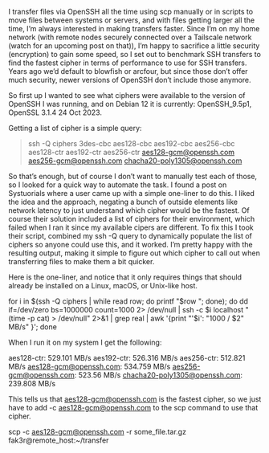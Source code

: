 I transfer files via OpenSSH all the time using scp manually or in scripts to move files between systems or servers, and with files getting larger all the time, I’m always interested in making transfers faster. Since I’m on my home network (with remote nodes securely connected over a Tailscale network (watch for an upcoming post on that)), I’m happy to sacrifice a little security (encryption) to gain some speed, so I set out to benchmark SSH transfers to find the fastest cipher in terms of performance to use for SSH transfers. Years ago we’d default to blowfish or arcfour, but since those don’t offer much security, newer versions of OpenSSH don’t include those anymore.

So first up I wanted to see what ciphers were available to the version of OpenSSH I was running, and on Debian 12 it is currently: OpenSSH_9.5p1, OpenSSL 3.1.4 24 Oct 2023.

Getting a list of cipher is a simple query:

> ssh -Q ciphers
3des-cbc
aes128-cbc
aes192-cbc
aes256-cbc
aes128-ctr
aes192-ctr
aes256-ctr
aes128-gcm@openssh.com
aes256-gcm@openssh.com
chacha20-poly1305@openssh.com

So that’s enough, but of course I don’t want to manually test each of those, so I looked for a quick way to automate the task. I found a post on Systuorials where a user came up with a simple one-liner to do this. I liked the idea and the approach, negating a bunch of outside elements like network latency to just understand which cipher would be the fastest. Of course their solution included a list of ciphers for their environment, which failed when I ran it since my available cipers are different. To fix this I took their script, combined my ssh -Q query to dynamically populate the list of ciphers so anyone could use this, and it worked. I’m pretty happy with the resulting output, making it simple to figure out which cipher to call out when transferring files to make them a bit quicker.

Here is the one-liner, and notice that it only requires things that should already be installed on a Linux, macOS, or Unix-like host.

for i in $(ssh -Q ciphers | while read row; do printf "$row "; done); do dd if=/dev/zero bs=1000000 count=1000 2> /dev/null | ssh -c $i localhost "(time -p cat) > /dev/null" 2>&1 | grep real | awk '{print "'$i': "1000 / $2" MB/s" }'; done

When I run it on my system I get the following:

aes128-ctr: 529.101 MB/s
aes192-ctr: 526.316 MB/s
aes256-ctr: 512.821 MB/s
aes128-gcm@openssh.com: 534.759 MB/s
aes256-gcm@openssh.com: 523.56 MB/s
chacha20-poly1305@openssh.com: 239.808 MB/s

This tells us that aes128-gcm@openssh.com is the fastest cipher, so we just have to add -c aes128-gcm@openssh.com to the scp command to use that cipher.

scp -c aes128-gcm@openssh.com -r some_file.tar.gz fak3r@remote_host:~/transfer

